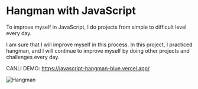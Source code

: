 # Hangman with JavaScript

To improve myself in JavaScript, I do projects from simple to difficult level every day.

I am sure that I will improve myself in this process. In this project, I practiced hangman, 
and I will continue to improve myself by doing other projects and challenges every day.

CANLI DEMO: https://javascript-hangman-blue.vercel.app/

![Hangman](https://github.com/muratscgn/javascript-hangman/assets/124501558/35b18aff-d9e2-4337-9945-524227a8461d)
